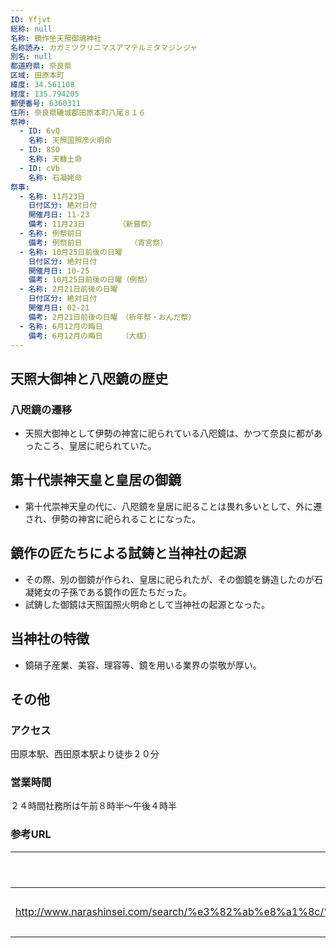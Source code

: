 ```yaml
---
ID: Yfjvt
総称: null
名称: 鏡作坐天照御魂神社
名称読み: カガミツクリニマスアマテルミタマジンジャ
別名: null
都道府県: 奈良県
区域: 田原本町
緯度: 34.561108
経度: 135.794205
郵便番号: 6360311
住所: 奈良県磯城郡田原本町八尾８１６
祭神:
  - ID: 6vQ
    名称: 天照国照彦火明命
  - ID: 8SO
    名称: 天糠土命
  - ID: cVb
    名称: 石凝姥命
祭事:
  - 名称: 11月23日
    日付区分: 絶対日付
    開催月日: 11-23
    備考: 11月23日　　　　　（新嘗祭）
  - 名称: 例祭前日
    備考: 例祭前日　　　　　　　（宵宮祭）
  - 名称: 10月25日前後の日曜
    日付区分: 絶対日付
    開催月日: 10-25
    備考: 10月25日前後の日曜（例祭）
  - 名称: 2月21日前後の日曜
    日付区分: 絶対日付
    開催月日: 02-21
    備考: 2月21日前後の日曜　（祈年祭・おんだ祭）
  - 名称: 6月12月の晦日
    備考: 6月12月の晦日　　　（大祓）
---
```


## 天照大御神と八咫鏡の歴史

### 八咫鏡の遷移

- 天照大御神として伊勢の神宮に祀られている八咫鏡は、かつて奈良に都があったころ、皇居に祀られていた。

## 第十代崇神天皇と皇居の御鏡

- 第十代崇神天皇の代に、八咫鏡を皇居に祀ることは畏れ多いとして、外に遷され、伊勢の神宮に祀られることになった。

## 鏡作の匠たちによる試鋳と当神社の起源

- その際、別の御鏡が作られ、皇居に祀られたが、その御鏡を鋳造したのが石凝姥女の子孫である鏡作の匠たちだった。
- 試鋳した御鏡は天照国照火明命として当神社の起源となった。

## 当神社の特徴

- 鏡硝子産業、美容、理容等、鏡を用いる業界の崇敬が厚い。

## その他

### アクセス

田原本駅、西田原本駅より徒歩２０分

### 営業時間

２４時間社務所は午前８時半～午後４時半

### 参考URL

| URL                                                                                                                                     | 説明   |
| --------------------------------------------------------------------------------------------------------------------------------------- | ------ |
| http://www.narashinsei.com/search/%e3%82%ab%e8%a1%8c/%e9%8f%a1%e4%bd%9c%e5%9d%90%e5%a4%a9%e7%85%a7%e5%be%a1%e9%ad%82%e7%a5%9e%e7%a4%be/ | 神社庁 |
